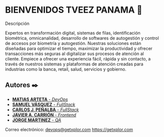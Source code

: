 # BIENVENIDOS TVEEZ PANAMA 👋

Descripción

Expertos en transformación digital, sistemas de filas, identificación biométrica, omnicanalidad, desarrollo de softwares de autogestión y control de accesos por biometría y autogestión. 
Nuestras soluciones están diseñadas para optimizar el tiempo, maximizar la productividad y ofrecer transacciones más seguras al digitalizar sus procesos de atención al cliente. Empiece a ofrecer una experiencia fácil, rápida y sin contacto, a través de nuestros sistemas y plataformas de atención creadas para industrias como la banca, retail, salud, servicios y gobierno.

## Autores ✒️
* [**MATIAS ARTETA** - *DevOps*](https://github.com/matiasxplor)
* [**SAMUEL VÁSQUEZ** - *FullStack*](https://github.com/samyr0722)
* [**CARLOS J. PEÑALBA** - *FullStack*](https://github.com/carlosxplor)
* [**JAVIER A. CARRIÓN** - *Frontend*](https://github.com/javieralexander15)
* [**JORGE MARTINEZ** - *QA*](https://github.com/jorgermp28)

Correo electrónico: devops@getxplor.com
https://getxplor.com
